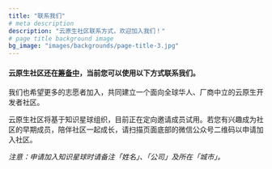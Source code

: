 ```yaml
---
title: "联系我们"
# meta description
description: "云原生社区联系方式，欢迎加入我们！"
# page title background image
bg_image: "images/backgrounds/page-title-3.jpg"
---
```


#### 云原生社区还在<u>筹备中</u>，当前您可以使用以下方式联系我们。

我们也希望更多的志愿者加入，共同建立一个面向全球华人、厂商中立的云原生开发者社区。

云原生社区将基于知识星球组织，目前正在定向邀请成员试用。若您有兴趣成为社区的早期成员，陪伴社区一起成长，请扫描页面底部的微信公众号二维码以申请加入社区。

*注意：申请加入知识星球时请备注「姓名」、「公司」及所在「城市」。*

